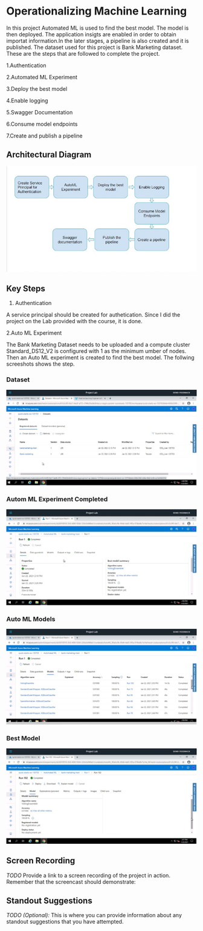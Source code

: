 # Operationalizing Machine Learning

In this project Automated ML is used to find the best model. The model is then deployed. The application insigts are enabled in order to obtain importat information.In the later stages, a pipeline is also created and it is published. The dataset used for this project is Bank Marketing dataset. These are the steps that are followed to complete the project.

1.Authentication

2.Automated ML Experiment

3.Deploy the best model

4.Enable logging

5.Swagger Documentation

6.Consume model endpoints

7.Create and publish a pipeline



## Architectural Diagram
<img src="./Screenshots/bloc.jpg" />

## Key Steps

1. Authentication

A service principal should be created for authetication. Since I did the project on the Lab provided with the course, it is done.

2.Auto ML Experiment

The Bank Marketing Dataset needs to be uploaded and a compute cluster  Standard_DS12_V2 is configured with 1 as the minimum umber of nodes. Then an Auto ML experiment is created to find the best model. The follwing screeshots shows the step.

### Dataset
<img src="./Screenshots/registered dataset.jpg" />

### Autom ML Experiment Completed
<img src="./Screenshots/expt completed.jpg" />

### Auto ML Models
<img src="./Screenshots/automl run.jpg" />

### Best Model
<img src="./Screenshots/best model.jpg" />

## Screen Recording
*TODO* Provide a link to a screen recording of the project in action. Remember that the screencast should demonstrate:

## Standout Suggestions
*TODO (Optional):* This is where you can provide information about any standout suggestions that you have attempted.
